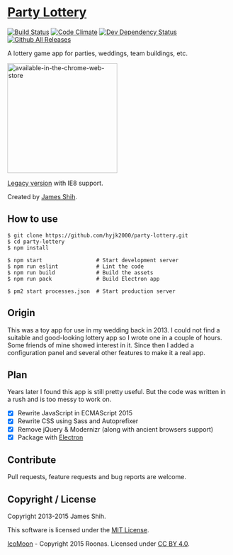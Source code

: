 # [Party Lottery](https://hyjk2000.github.io/party-lottery/)

[![Build Status](https://travis-ci.org/hyjk2000/party-lottery.svg?branch=master)](https://travis-ci.org/hyjk2000/party-lottery) [![Code Climate](https://codeclimate.com/github/hyjk2000/party-lottery/badges/gpa.svg)](https://codeclimate.com/github/hyjk2000/party-lottery) [![Dev Dependency Status](https://david-dm.org/hyjk2000/party-lottery/dev-status.svg)](https://david-dm.org/hyjk2000/party-lottery?type=dev) [![Github All Releases](https://img.shields.io/github/downloads/hyjk2000/party-lottery/total.svg)](https://github.com/hyjk2000/party-lottery/releases)

A lottery game app for parties, weddings, team buildings, etc.

[<img width="248" alt="available-in-the-chrome-web-store" src="https://cloud.githubusercontent.com/assets/4647136/25934722/188a6b76-3652-11e7-9f5c-fe7334371744.png">](https://chrome.google.com/webstore/detail/cmdnpelgmfofpdiioompgofknddfhphc)

[Legacy version](https://partylottery.sinaapp.com) with IE8 support.

Created by [James Shih](https://hyjk2000.github.io).

## How to use

```shell
$ git clone https://github.com/hyjk2000/party-lottery.git
$ cd party-lottery
$ npm install

$ npm start                 # Start development server
$ npm run eslint            # Lint the code
$ npm run build             # Build the assets
$ npm run pack              # Build Electron app

$ pm2 start processes.json  # Start production server
```

## Origin

This was a toy app for use in my wedding back in 2013. I could not find a suitable and good-looking lottery app so I wrote one in a couple of hours. Some friends of mine showed interest in it. Since then I added a configuration panel and several other features to make it a real app.

## Plan

Years later I found this app is still pretty useful. But the code was written in a rush and is too messy to work on.

- [x] Rewrite JavaScript in ECMAScript 2015
- [x] Rewrite CSS using Sass and Autoprefixer
- [x] Remove jQuery & Modernizr (along with ancient browsers support)
- [x] Package with [Electron](http://electron.atom.io/)

## Contribute

Pull requests, feature requests and bug reports are welcome.

## Copyright / License

Copyright 2013-2015 James Shih.

This software is licensed under the [MIT License](https://github.com/hyjk2000/party-lottery/blob/master/LICENSE).

[IcoMoon](https://icomoon.io) - Copyright 2015 Roonas. Licensed under [CC BY 4.0](http://creativecommons.org/licenses/by/4.0/).
